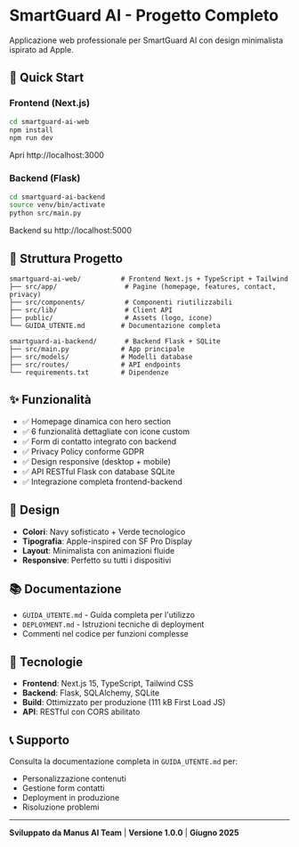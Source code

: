 # SmartGuard AI - Progetto Completo

Applicazione web professionale per SmartGuard AI con design minimalista ispirato ad Apple.

## 🚀 Quick Start

### Frontend (Next.js)
```bash
cd smartguard-ai-web
npm install
npm run dev
```
Apri http://localhost:3000

### Backend (Flask)
```bash
cd smartguard-ai-backend
source venv/bin/activate
python src/main.py
```
Backend su http://localhost:5000

## 📁 Struttura Progetto

```
smartguard-ai-web/          # Frontend Next.js + TypeScript + Tailwind
├── src/app/                 # Pagine (homepage, features, contact, privacy)
├── src/components/          # Componenti riutilizzabili
├── src/lib/                 # Client API
├── public/                  # Assets (logo, icone)
└── GUIDA_UTENTE.md         # Documentazione completa

smartguard-ai-backend/       # Backend Flask + SQLite
├── src/main.py             # App principale
├── src/models/             # Modelli database
├── src/routes/             # API endpoints
└── requirements.txt        # Dipendenze
```

## ✨ Funzionalità

- ✅ Homepage dinamica con hero section
- ✅ 6 funzionalità dettagliate con icone custom
- ✅ Form di contatto integrato con backend
- ✅ Privacy Policy conforme GDPR
- ✅ Design responsive (desktop + mobile)
- ✅ API RESTful Flask con database SQLite
- ✅ Integrazione completa frontend-backend

## 🎨 Design

- **Colori**: Navy sofisticato + Verde tecnologico
- **Tipografia**: Apple-inspired con SF Pro Display
- **Layout**: Minimalista con animazioni fluide
- **Responsive**: Perfetto su tutti i dispositivi

## 📚 Documentazione

- `GUIDA_UTENTE.md` - Guida completa per l'utilizzo
- `DEPLOYMENT.md` - Istruzioni tecniche di deployment
- Commenti nel codice per funzioni complesse

## 🔧 Tecnologie

- **Frontend**: Next.js 15, TypeScript, Tailwind CSS
- **Backend**: Flask, SQLAlchemy, SQLite
- **Build**: Ottimizzato per produzione (111 kB First Load JS)
- **API**: RESTful con CORS abilitato

## 📞 Supporto

Consulta la documentazione completa in `GUIDA_UTENTE.md` per:
- Personalizzazione contenuti
- Gestione form contatti
- Deployment in produzione
- Risoluzione problemi

---

**Sviluppato da Manus AI Team** | **Versione 1.0.0** | **Giugno 2025**

